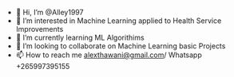 - 👋 Hi, I’m @Alley1997
- 👀 I’m interested in Machine Learning applied to Health Service Improvements
- 🌱 I’m currently learning ML Algorithims
- 💞️ I’m looking to collaborate on Machine Learning basic Projects
- 📫 How to reach me alexthawani@gmail.com/ Whatsapp +265997395155

<!---
Alley1997/Alley1997 is a ✨ special ✨ repository because its `README.md` (this file) appears on your GitHub profile.
You can click the Preview link to take a look at your changes.
--->
